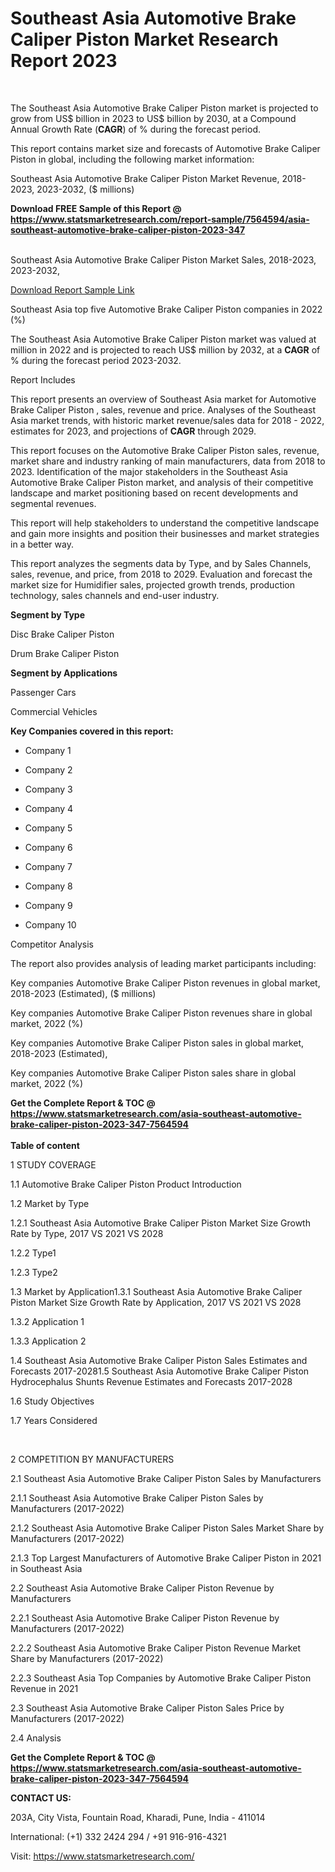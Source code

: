 <h1>Southeast Asia Automotive Brake Caliper Piston Market Research Report 2023</h1><br/><p>The Southeast Asia Automotive Brake Caliper Piston market is projected to grow from US$ billion in 2023 to US$ billion by 2030, at a Compound Annual Growth Rate (<strong>CAGR</strong>) of % during the forecast period.</p><p>
 
 This report contains market size and forecasts of Automotive Brake Caliper Piston in global, including the following market information:</p><p>
 
 Southeast Asia Automotive Brake Caliper Piston Market Revenue, 2018-2023, 2023-2032, ($ millions)</p><div><b>Download FREE Sample of this Report @ <a href="https://www.statsmarketresearch.com/download-free-sample/7564594/asia-southeast-automotive-brake-caliper-piston-2023-347">https://www.statsmarketresearch.com/report-sample/7564594/asia-southeast-automotive-brake-caliper-piston-2023-347</a></b></div><br><p>
 
 Southeast Asia Automotive Brake Caliper Piston Market Sales, 2018-2023, 2023-2032,</p><p><a href="https://www.statsmarketresearch.com/download-free-sample/7564594/asia-southeast-automotive-brake-caliper-piston-2023-347">Download Report Sample Link</a></p><p>
 
 Southeast Asia top five Automotive Brake Caliper Piston companies in 2022 (%)</p><p>
 
 The Southeast Asia Automotive Brake Caliper Piston market was valued at million in 2022 and is projected to reach US$ million by 2032, at a <strong>CAGR</strong> of % during the forecast period 2023-2032.</p><p>
 
 Report Includes</p><p>
 
 This report presents an overview of Southeast Asia market for Automotive Brake Caliper Piston , sales, revenue and price. Analyses of the Southeast Asia market trends, with historic market revenue/sales data for 2018 - 2022, estimates for 2023, and projections of <strong>CAGR</strong> through 2029.</p><p>
 
 This report focuses on the Automotive Brake Caliper Piston sales, revenue, market share and industry ranking of main manufacturers, data from 2018 to 2023. Identification of the major stakeholders in the Southeast Asia Automotive Brake Caliper Piston market, and analysis of their competitive landscape and market positioning based on recent developments and segmental revenues.</p><p>
 
 This report will help stakeholders to understand the competitive landscape and gain more insights and position their businesses and market strategies in a better way.</p><p>
 
 This report analyzes the segments data by Type, and by Sales Channels, sales, revenue, and price, from 2018 to 2029. Evaluation and forecast the market size for Humidifier sales, projected growth trends, production technology, sales channels and end-user industry.</p><p>
 
  <strong>Segment by Type</strong></p><p>
 
 Disc Brake Caliper Piston</p><p>Drum Brake Caliper Piston</p><p>
 
 <strong> Segment <strong><strong>by Applications</strong></strong></strong></p><p>
 
 Passenger Cars</p><p>Commercial Vehicles</p><p><strong>Key Companies covered in this report:</strong></p><p>
 
 </p><ul><p></p><li>Company 1</li><p></p><li>Company 2</li><p></p><li>Company 3</li><p></p><li>Company 4</li><p></p><li>Company 5</li><p></p><li>Company 6</li><p></p><li>Company 7</li><p></p><li>Company 8</li><p></p><li>Company 9</li><p></p><li>Company 10</li><p></p></ul><p>Competitor Analysis</p><p>
 
 The report also provides analysis of leading market participants including:</p><p>
 
 Key companies Automotive Brake Caliper Piston revenues in global market, 2018-2023 (Estimated), ($ millions)</p><p>
 
 Key companies Automotive Brake Caliper Piston revenues share in global market, 2022 (%)</p><p>
 
 Key companies Automotive Brake Caliper Piston sales in global market, 2018-2023 (Estimated),</p><p>
 
 Key companies Automotive Brake Caliper Piston sales share in global market, 2022 (%)</p><div><b>Get the Complete Report & TOC @ <a href="https://www.statsmarketresearch.com/asia-southeast-automotive-brake-caliper-piston-2023-347-7564594">https://www.statsmarketresearch.com/asia-southeast-automotive-brake-caliper-piston-2023-347-7564594</a></b></div><br><b>Table of content</b><p>1 STUDY COVERAGE<br />
 
 1.1 Automotive Brake Caliper Piston Product Introduction<br />
 
 1.2 Market by Type<br />
 
 1.2.1 Southeast Asia Automotive Brake Caliper Piston Market Size Growth Rate by Type, 2017 VS 2021 VS 2028<br />
 
 1.2.2 Type1<br />
 
 1.2.3 Type2<br />
 
 1.3 Market by Application1.3.1 Southeast Asia Automotive Brake Caliper Piston Market Size Growth Rate by Application, 2017 VS 2021 VS 2028<br />
 
 1.3.2 Application 1<br />
 
 1.3.3 Application 2<br />
 
 1.4 Southeast Asia Automotive Brake Caliper Piston Sales Estimates and Forecasts 2017-20281.5 Southeast Asia Automotive Brake Caliper Piston Hydrocephalus Shunts Revenue Estimates and Forecasts 2017-2028<br />
 
 1.6 Study Objectives<br />
 
 1.7 Years Considered<br />
 
 <br />
 
 2 COMPETITION BY MANUFACTURERS<br />
 
 2.1 Southeast Asia Automotive Brake Caliper Piston Sales by Manufacturers<br />
 
 2.1.1 Southeast Asia Automotive Brake Caliper Piston Sales by Manufacturers (2017-2022)<br />
 
 2.1.2 Southeast Asia Automotive Brake Caliper Piston Sales Market Share by Manufacturers (2017-2022)<br />
 
 2.1.3 Top Largest Manufacturers of Automotive Brake Caliper Piston in 2021 in Southeast Asia<br />
 
 2.2 Southeast Asia Automotive Brake Caliper Piston Revenue by Manufacturers<br />
 
 2.2.1 Southeast Asia Automotive Brake Caliper Piston Revenue by Manufacturers (2017-2022)<br />
 
 2.2.2 Southeast Asia Automotive Brake Caliper Piston Revenue Market Share by Manufacturers (2017-2022)<br />
 
 2.2.3 Southeast Asia Top Companies by Automotive Brake Caliper Piston Revenue in 2021<br />
 
 2.3 Southeast Asia Automotive Brake Caliper Piston Sales Price by Manufacturers (2017-2022)<br />
 
 2.4 Analysis <br><div><b>Get the Complete Report & TOC @ <a href="https://www.statsmarketresearch.com/asia-southeast-automotive-brake-caliper-piston-2023-347-7564594">https://www.statsmarketresearch.com/asia-southeast-automotive-brake-caliper-piston-2023-347-7564594</a></b></div></p>
 
 <b>CONTACT US:</b><br>
 
 203A, City Vista, Fountain Road, Kharadi, Pune, India - 411014 <br>
 
 International: (+1) 332 2424 294 / +91 916-916-4321<br>
 
 Visit: <a href="https://www.statsmarketresearch.com/">https://www.statsmarketresearch.com/</a>
 
 <br>
